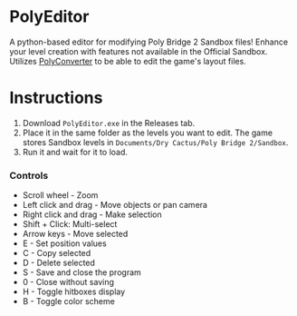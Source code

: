 # PolyEditor
 A python-based editor for modifying Poly Bridge 2 Sandbox files! Enhance your level creation with features not available in the Official Sandbox.  
 Utilizes [PolyConverter](https://github.com/orchidalloy/PolyConverter) to be able to edit the game's layout files.

# Instructions

1. Download `PolyEditor.exe` in the Releases tab.
2. Place it in the same folder as the levels you want to edit. The game stores Sandbox levels in `Documents/Dry Cactus/Poly Bridge 2/Sandbox`.
3. Run it and wait for it to load.

### Controls
- Scroll wheel - Zoom
- Left click and drag - Move objects or pan camera
- Right click and drag - Make selection
- Shift + Click: Multi-select
- Arrow keys - Move selected
- E - Set position values
- C - Copy selected
- D - Delete selected
- S - Save and close the program
- 0 - Close without saving
- H - Toggle hitboxes display
- B - Toggle color scheme
